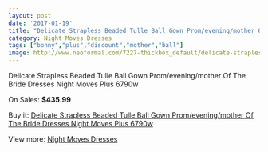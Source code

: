 ```yaml
---
layout: post
date: '2017-01-19'
title: "Delicate Strapless Beaded Tulle Ball Gown Prom/evening/mother Of The Bride Dresses Night Moves Plus 6790w"
category: Night Moves Dresses
tags: ["bonny","plus","discount","mother","ball"]
image: http://www.neoformal.com/7227-thickbox_default/delicate-strapless-beaded-tulle-ball-gown-prom-evening-mother-of-the-bride-dresses-night-moves-plus-6790w.jpg
---
```

Delicate Strapless Beaded Tulle Ball Gown Prom/evening/mother Of The Bride Dresses Night Moves Plus 6790w

On Sales: **$435.99**
<a href="https://www.neoformal.com/en/night-moves-dresses/2575-delicate-strapless-beaded-tulle-ball-gown-prom-evening-mother-of-the-bride-dresses-night-moves-plus-6790w.html"><amp-img layout="responsive" width="600" height="600" src="//www.neoformal.com/7227-thickbox_default/delicate-strapless-beaded-tulle-ball-gown-prom-evening-mother-of-the-bride-dresses-night-moves-plus-6790w.jpg" alt="Delicate Strapless Beaded Tulle Ball Gown Prom/evening/mother Of The Bride Dresses Night Moves Plus 6790w 0" /></a>
<a href="https://www.neoformal.com/en/night-moves-dresses/2575-delicate-strapless-beaded-tulle-ball-gown-prom-evening-mother-of-the-bride-dresses-night-moves-plus-6790w.html"><amp-img layout="responsive" width="600" height="600" src="//www.neoformal.com/7230-thickbox_default/delicate-strapless-beaded-tulle-ball-gown-prom-evening-mother-of-the-bride-dresses-night-moves-plus-6790w.jpg" alt="Delicate Strapless Beaded Tulle Ball Gown Prom/evening/mother Of The Bride Dresses Night Moves Plus 6790w 1" /></a>
<a href="https://www.neoformal.com/en/night-moves-dresses/2575-delicate-strapless-beaded-tulle-ball-gown-prom-evening-mother-of-the-bride-dresses-night-moves-plus-6790w.html"><amp-img layout="responsive" width="600" height="600" src="//www.neoformal.com/7229-thickbox_default/delicate-strapless-beaded-tulle-ball-gown-prom-evening-mother-of-the-bride-dresses-night-moves-plus-6790w.jpg" alt="Delicate Strapless Beaded Tulle Ball Gown Prom/evening/mother Of The Bride Dresses Night Moves Plus 6790w 2" /></a>
<a href="https://www.neoformal.com/en/night-moves-dresses/2575-delicate-strapless-beaded-tulle-ball-gown-prom-evening-mother-of-the-bride-dresses-night-moves-plus-6790w.html"><amp-img layout="responsive" width="600" height="600" src="//www.neoformal.com/7228-thickbox_default/delicate-strapless-beaded-tulle-ball-gown-prom-evening-mother-of-the-bride-dresses-night-moves-plus-6790w.jpg" alt="Delicate Strapless Beaded Tulle Ball Gown Prom/evening/mother Of The Bride Dresses Night Moves Plus 6790w 3" /></a>

Buy it: [Delicate Strapless Beaded Tulle Ball Gown Prom/evening/mother Of The Bride Dresses Night Moves Plus 6790w](https://www.neoformal.com/en/night-moves-dresses/2575-delicate-strapless-beaded-tulle-ball-gown-prom-evening-mother-of-the-bride-dresses-night-moves-plus-6790w.html "Delicate Strapless Beaded Tulle Ball Gown Prom/evening/mother Of The Bride Dresses Night Moves Plus 6790w")

View more: [Night Moves Dresses](https://www.neoformal.com/en/23-night-moves-dresses "Night Moves Dresses")